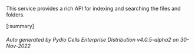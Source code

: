 






This service provides a rich API for indexing and searching the files and folders.

[:summary]

###### Auto generated by Pydio Cells Enterprise Distribution v4.0.5-alpha2 on 30-Nov-2022
